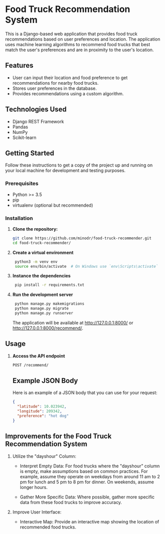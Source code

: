# Food Truck Recommendation System

This is a Django-based web application that provides food truck recommendations based on user preferences and location. The application uses machine learning algorithms to recommend food trucks that best match the user's preferences and are in proximity to the user's location.

## Features

- User can input their location and food preference to get recommendations for nearby food trucks.
- Stores user preferences in the database.
- Provides recommendations using a custom algorithm.

## Technologies Used

- Django REST Framework
- Pandas
- NumPy
- Scikit-learn

## Getting Started

Follow these instructions to get a copy of the project up and running on your local machine for development and testing purposes.

### Prerequisites

- Python >= 3.5
- pip
- virtualenv (optional but recommended)

### Installation

1. **Clone the repository:**

   ```sh
   git clone https://github.com/minodr/food-truck-recommender.git
   cd food-truck-recommender/
   ```

2. **Create a virtual environment**

   ```sh
    python3 -m venv env
    source env/bin/activate  # On Windows use `env\Scripts\activate`
   ```

3. **Instance the dependencies**

   ```sh
    pip install -r requirements.txt
   ```

4. **Run the development server**

   ```sh
    python manage.py makemigrations
    python manage.py migrate
    python manage.py runserver
   ```

   The application will be available at http://127.0.0.1:8000/ or http://127.0.0.1:8000/recommend/.

## Usage

1. **Access the API endpoint**

   ```sh
   POST /recommend/
   ```

   ## Example JSON Body

   Here is an example of a JSON body that you can use for your request:

   ```json
   {
     "latitude": 10.023942,
     "longitude": 209342,
     "preference": "hot dog"
   }
   ```

## Improvements for the Food Truck Recommendation System

1. Utilize the "dayshour" Column:

   - Interpret Empty Data: For food trucks where the "dayshour" column is empty, make assumptions based on common practices. For example, assume they operate on weekdays from around 11 am to 2 pm for lunch and 5 pm to 8 pm for dinner. On weekends, assume longer hours.

   - Gather More Specific Data: Where possible, gather more specific data from these food trucks to improve accuracy.

2. Improve User Interface:

   - Interactive Map: Provide an interactive map showing the location of recommended food trucks.
